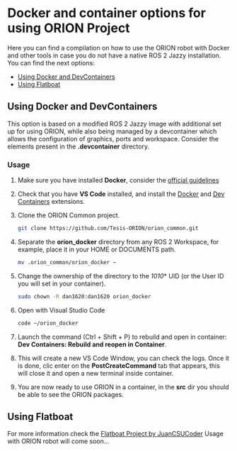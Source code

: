 # Docker and container options for using ORION Project

Here you can find a compilation on how to use the ORION robot with Docker and other tools in case you do not have a native ROS 2 Jazzy installation. You can find the next options:

- [Using Docker and DevContainers](#using-docker-and-devcontainers)
- [Using Flatboat](#using-flatboat)

## Using Docker and DevContainers

This option is based on a modified ROS 2 Jazzy image with additional set up for using ORION, while also being managed by a devcontainer which allows the configuration of graphics, ports and workspace. Consider the elements present in the **.devcontainer** directory.

### Usage

1. Make sure you have installed **Docker**, consider the [official guidelines](https://docs.docker.com/engine/install/ubuntu/)

2. Check that you have **VS Code** installed, and install the [Docker](https://marketplace.visualstudio.com/items/?itemName=ms-azuretools.vscode-docker) and [Dev Containers](https://marketplace.visualstudio.com/items/?itemName=ms-vscode-remote.remote-containers) extensions.

3. Clone the ORION Common project.

    ~~~bash
    git clone https://github.com/Tesis-ORION/orion_common.git
    ~~~

4. Separate the **orion_docker** directory from any ROS 2 Workspace, for example, place it in your HOME or DOCUMENTS path.

    ~~~bash
    mv .orion_common/orion_docker ~
    ~~~

5. Change the ownership of the directory to the *1010** UID (or the User ID you will set in your container).

    ~~~bash
    sudo chown -R dan1620:dan1620 orion_docker
    ~~~

6. Open with Visual Studio Code

    ~~~bash
    code ~/orion_docker
    ~~~

7. Launch the command (Ctrl + Shift + P) to rebuild and open in container: **Dev Containers: Rebuild and reopen in Container**.

8. This will create a new VS Code Window, you can check the logs. Once it is done, clic enter on the **PostCreateCommand** tab that appears, this will close it and open a new terminal inside container.

9. You are now ready to use ORION in a container, in the **src** dir you should be able to see the ORION packages.

## Using Flatboat

For more information check the [Flatboat Project by JuanCSUCoder](https://github.com/JuanCSUCoder/FlatBoatProject)
Usage with ORION robot will come soon...
